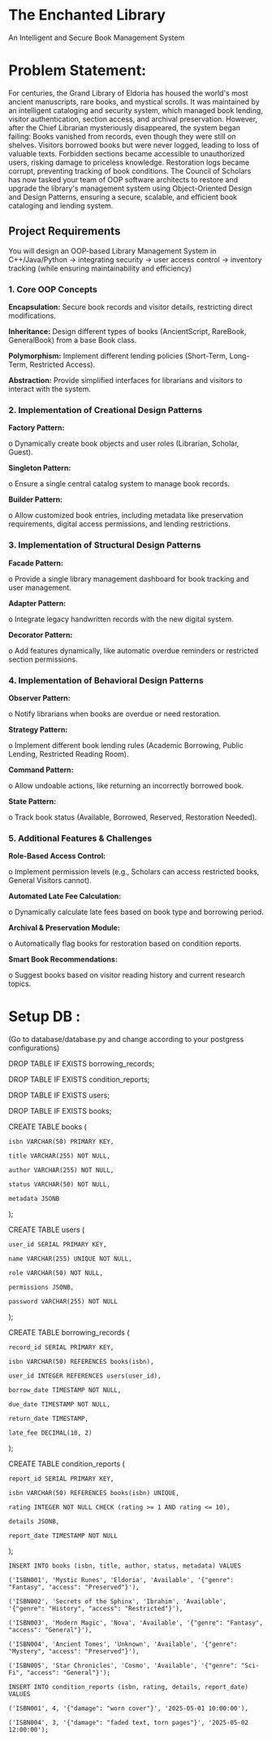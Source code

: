 # The Enchanted Library
An Intelligent and Secure Book Management System

# Problem Statement:
For centuries, the Grand Library of Eldoria has housed the world's most ancient manuscripts, rare books, and mystical scrolls. It was maintained by an intelligent cataloging and security system, which managed book lending, visitor authentication, section access, and archival preservation. However, after the Chief Librarian mysteriously disappeared, the system began failing: Books vanished from records, even though they were still on shelves. Visitors borrowed books but were never logged, leading to loss of valuable texts. Forbidden sections became accessible to unauthorized users, risking damage to priceless knowledge. Restoration logs became corrupt, preventing tracking of book conditions. The Council of Scholars has now tasked your team of OOP software architects to restore and upgrade the library's management system using Object-Oriented Design and Design Patterns, ensuring a secure, scalable, and efficient book cataloging and lending system.

## Project Requirements
You will design an OOP-based Library Management System in C++/Java/Python
→ integrating security → user access control → inventory tracking (while ensuring maintainability and efficiency)

### 1. Core OOP Concepts

**Encapsulation:** Secure book records and visitor details, restricting direct modifications.

**Inheritance:** Design different types of books (AncientScript, RareBook, GeneralBook) from a base Book class.

**Polymorphism:** Implement different lending policies (Short-Term, Long-Term, Restricted Access).

**Abstraction:** Provide simplified interfaces for librarians and visitors to interact with the system.

### 2. Implementation of Creational Design Patterns
**Factory Pattern:**

o Dynamically create book objects and user roles (Librarian, Scholar, Guest).

**Singleton Pattern:**

o Ensure a single central catalog system to manage book records.

**Builder Pattern:**

o Allow customized book entries, including metadata like preservation requirements, digital access permissions, and lending restrictions.

### 3. Implementation of Structural Design Patterns

**Facade Pattern:**

o Provide a single library management dashboard for book tracking and user management.

**Adapter Pattern:**

o Integrate legacy handwritten records with the new digital system.

**Decorator Pattern:**

o Add features dynamically, like automatic overdue reminders or restricted section permissions.

### 4. Implementation of Behavioral Design Patterns

**Observer Pattern:**

o Notify librarians when books are overdue or need restoration.

**Strategy Pattern:**

o Implement different book lending rules (Academic Borrowing, Public Lending, Restricted Reading Room).

**Command Pattern:**

o Allow undoable actions, like returning an incorrectly borrowed book.

**State Pattern:**

o Track book status (Available, Borrowed, Reserved, Restoration Needed).



### 5. Additional Features & Challenges

**Role-Based Access Control:**

o Implement permission levels (e.g., Scholars can access restricted books, General Visitors cannot).

**Automated Late Fee Calculation:**

o Dynamically calculate late fees based on book type and borrowing period.

**Archival & Preservation Module:**

o Automatically flag books for restoration based on condition reports.

**Smart Book Recommendations:**

o Suggest books based on visitor reading history and current research topics.



# Setup DB : 

(Go to database/database.py and change according to your postgress configurations)

DROP TABLE IF EXISTS borrowing_records;

DROP TABLE IF EXISTS condition_reports;

DROP TABLE IF EXISTS users;

DROP TABLE IF EXISTS books;



CREATE TABLE books (

    isbn VARCHAR(50) PRIMARY KEY,
    
    title VARCHAR(255) NOT NULL,
    
    author VARCHAR(255) NOT NULL,
    
    status VARCHAR(50) NOT NULL,
    
    metadata JSONB
);




CREATE TABLE users (

    user_id SERIAL PRIMARY KEY,
    
    name VARCHAR(255) UNIQUE NOT NULL,
    
    role VARCHAR(50) NOT NULL,
    
    permissions JSONB,
    
    password VARCHAR(255) NOT NULL
);




CREATE TABLE borrowing_records (

    record_id SERIAL PRIMARY KEY,
    
    isbn VARCHAR(50) REFERENCES books(isbn),
    
    user_id INTEGER REFERENCES users(user_id),
    
    borrow_date TIMESTAMP NOT NULL,
    
    due_date TIMESTAMP NOT NULL,
    
    return_date TIMESTAMP,
    
    late_fee DECIMAL(10, 2)
);




CREATE TABLE condition_reports (

    report_id SERIAL PRIMARY KEY,
    
    isbn VARCHAR(50) REFERENCES books(isbn) UNIQUE,
    
    rating INTEGER NOT NULL CHECK (rating >= 1 AND rating <= 10),
    
    details JSONB,
    
    report_date TIMESTAMP NOT NULL
);

```
INSERT INTO books (isbn, title, author, status, metadata) VALUES

('ISBN001', 'Mystic Runes', 'Eldoria', 'Available', '{"genre": "Fantasy", "access": "Preserved"}'),

('ISBN002', 'Secrets of the Sphinx', 'Ibrahim', 'Available', '{"genre": "History", "access": "Restricted"}'),

('ISBN003', 'Modern Magic', 'Nova', 'Available', '{"genre": "Fantasy", "access": "General"}'),

('ISBN004', 'Ancient Tomes', 'Unknown', 'Available', '{"genre": "Mystery", "access": "Preserved"}'),

('ISBN005', 'Star Chronicles', 'Cosmo', 'Available', '{"genre": "Sci-Fi", "access": "General"}');
```


```
INSERT INTO condition_reports (isbn, rating, details, report_date) VALUES

('ISBN001', 4, '{"damage": "worn cover"}', '2025-05-01 10:00:00'),

('ISBN004', 3, '{"damage": "faded text, torn pages"}', '2025-05-02 12:00:00');
```
